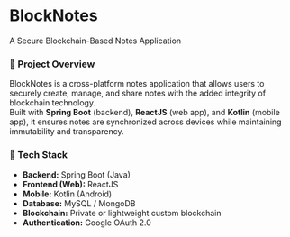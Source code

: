 # BlockNotes
A Secure Blockchain-Based Notes Application

### 📄 Project Overview
BlockNotes is a cross-platform notes application that allows users to securely create, manage, and share notes with the added integrity of blockchain technology.  
Built with **Spring Boot** (backend), **ReactJS** (web app), and **Kotlin** (mobile app), it ensures notes are synchronized across devices while maintaining immutability and transparency.

### 🚀 Tech Stack
- **Backend:** Spring Boot (Java)
- **Frontend (Web):** ReactJS
- **Mobile:** Kotlin (Android)
- **Database:** MySQL / MongoDB
- **Blockchain:** Private or lightweight custom blockchain
- **Authentication:** Google OAuth 2.0
